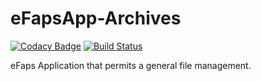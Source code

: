 # eFapsApp-Archives

[![Codacy Badge](https://api.codacy.com/project/badge/Grade/9da684c9edc14a0e894f9430fc65db11)](https://www.codacy.com/app/eFaps/eFapsApp-Archives?utm_source=github.com&amp;utm_medium=referral&amp;utm_content=eFaps/eFapsApp-Archives&amp;utm_campaign=Badge_Grade)
[![Build Status](https://travis-ci.org/eFaps/eFapsApp-Archives.svg?branch=master)](https://travis-ci.org/eFaps/eFapsApp-Archives)


eFaps Application that permits a general file management.
